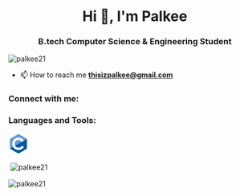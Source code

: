 <h1 align="center">Hi 👋, I'm Palkee</h1>
<h3 align="center">B.tech Computer Science & Engineering Student</h3>

<p align="left"> <img src="https://komarev.com/ghpvc/?username=palkee21&label=Profile%20views&color=0e75b6&style=flat" alt="palkee21" /> </p>

- 📫 How to reach me **thisizpalkee@gmail.com**

<h3 align="left">Connect with me:</h3>
<p align="left">
</p>

<h3 align="left">Languages and Tools:</h3>
<p align="left"> <a href="https://www.cprogramming.com/" target="_blank" rel="noreferrer"> <img src="https://raw.githubusercontent.com/devicons/devicon/master/icons/c/c-original.svg" alt="c" width="40" height="40"/> </a> </p>

<p>&nbsp;<img align="center" src="https://github-readme-stats.vercel.app/api?username=palkee21&show_icons=true&locale=en" alt="palkee21" /></p>

<p><img align="center" src="https://github-readme-streak-stats.herokuapp.com/?user=palkee21&" alt="palkee21" /></p>
